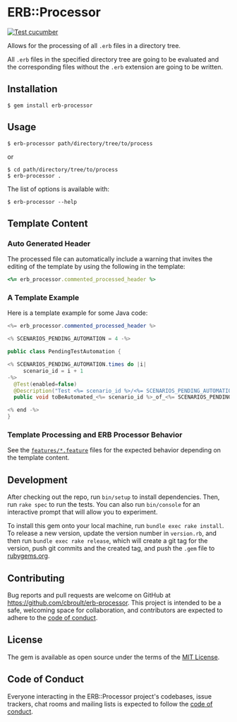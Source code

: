 # ERB::Processor

[![Test cucumber](https://github.com/cbroult/erb-processor/actions/workflows/main.yml/badge.svg)](https://github.com/cucumber/cucumber-ruby/actions/workflows/cucumber-ruby.yml)

Allows for the processing of all `.erb` files in a directory tree.

All `.erb` files in the specified directory tree are going to be
evaluated and the corresponding files without the `.erb` extension are
going to be written.


## Installation

    $ gem install erb-processor

## Usage

    $ erb-processor path/directory/tree/to/process

or

    $ cd path/directory/tree/to/process
    $ erb-processor .

The list of options is available with:

    $ erb-processor --help

## Template Content

### Auto Generated Header

The processed file can automatically include a warning that invites
the editing of the template by using the following in the template:
```ruby
<%= erb_processor.commented_processed_header %>
```

### A Template Example

Here is a template example for some Java code:

```java
<%= erb_processor.commented_processed_header %>

<% SCENARIOS_PENDING_AUTOMATION = 4 -%>

public class PendingTestAutomation {

<% SCENARIOS_PENDING_AUTOMATION.times do |i| 
     scenario_id = i + 1
-%>
  @Test(enabled=false)
  @Description("Test <%= scenario_id %>/<%= SCENARIOS_PENDING_AUTOMATION %> that is pending automation")
  public void toBeAutomated_<%= scenario_id %>_of_<%= SCENARIOS_PENDING_AUTOMATION %>(){}

<% end -%>
}
```

### Template Processing and ERB Processor Behavior

See the [`features/*.feature`](features) files for the expected behavior depending on the template content.

## Development

After checking out the repo, run `bin/setup` to install dependencies. Then, run `rake spec` to run the tests. You can also run `bin/console` for an interactive prompt that will allow you to experiment.

To install this gem onto your local machine, run `bundle exec rake install`. To release a new version, update the version number in `version.rb`, and then run `bundle exec rake release`, which will create a git tag for the version, push git commits and the created tag, and push the `.gem` file to [rubygems.org](https://rubygems.org).

## Contributing

Bug reports and pull requests are welcome on GitHub at https://github.com/cbroult/erb-processor. This project is intended to be a safe, welcoming space for collaboration, and contributors are expected to adhere to the [code of conduct](https://github.com/cbroult/erb-processor/blob/master/CODE_OF_CONDUCT.md).

## License

The gem is available as open source under the terms of the [MIT License](https://opensource.org/licenses/MIT).

## Code of Conduct

Everyone interacting in the ERB::Processor project's codebases, issue trackers, chat rooms and mailing lists is expected to follow the [code of conduct](https://github.com/cbroult/erb-processor/blob/master/CODE_OF_CONDUCT.md).
